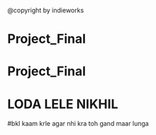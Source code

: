 @copyright by indieworks

# Project_Final
# Project_Final
# LODA LELE NIKHIL
#bkl kaam krle agar nhi kra toh gand maar lunga

